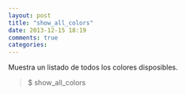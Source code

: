 ```yaml
---
layout: post
title: "show_all_colors"
date: 2013-12-15 18:19
comments: true
categories: 
---
```

Muestra un listado de todos los colores disposibles.

>$ show_all_colors


